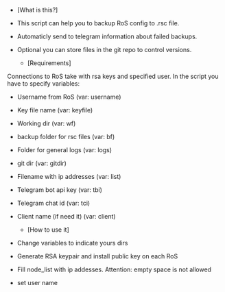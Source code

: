 
   * [What is this?]

* This script can help you to backup RoS config to .rsc file.

* Automaticly send to telegram information about failed backups. 

* Optional you can store files in the git repo to control versions.

   * [Requirements]

Connections to RoS take with rsa keys and specified user.
In the script you have to specify variables:
* Username from RoS (var: username)
* Key file name (var: keyfile)
* Working dir (var: wf)
* backup folder for rsc files (var: bf)
* Folder for general logs (var: logs)
* git dir (var: gitdir)
* Filename with ip addresses (var: list)
* Telegram bot api key (var: tbi)
* Telegram chat id (var: tci)
* Client name (if need it) (var: client)

   * [How to use it]
* Change variables to indicate yours dirs
* Generate RSA keypair and install public key on each RoS
* Fill node_list with ip addesses. Attention: empty space is not allowed
* set user name

